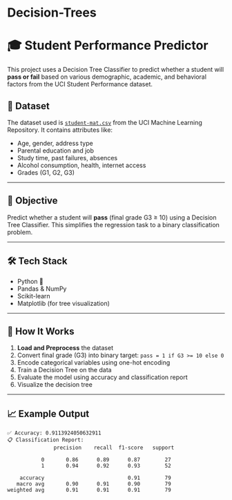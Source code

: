 # Decision-Trees
# 🎓 Student Performance Predictor

This project uses a Decision Tree Classifier to predict whether a student will **pass or fail** based on various demographic, academic, and behavioral factors from the UCI Student Performance dataset.

## 📂 Dataset

The dataset used is [`student-mat.csv`](https://archive.ics.uci.edu/ml/datasets/Student+Performance) from the UCI Machine Learning Repository. It contains attributes like:
- Age, gender, address type
- Parental education and job
- Study time, past failures, absences
- Alcohol consumption, health, internet access
- Grades (G1, G2, G3)

---

## 🧠 Objective

Predict whether a student will **pass** (final grade G3 ≥ 10) using a Decision Tree Classifier. This simplifies the regression task to a binary classification problem.

---

## 🛠️ Tech Stack

- Python 🐍
- Pandas & NumPy
- Scikit-learn
- Matplotlib (for tree visualization)

---

## 🚀 How It Works

1. **Load and Preprocess** the dataset
2. Convert final grade (G3) into binary target: `pass = 1 if G3 >= 10 else 0`
3. Encode categorical variables using one-hot encoding
4. Train a Decision Tree on the data
5. Evaluate the model using accuracy and classification report
6. Visualize the decision tree

---

## 📈 Example Output

```plaintext
✅ Accuracy: 0.9113924050632911
📋 Classification Report:
               precision    recall  f1-score   support

           0       0.86      0.89      0.87        27
           1       0.94      0.92      0.93        52

    accuracy                           0.91        79
   macro avg       0.90      0.91      0.90        79
weighted avg       0.91      0.91      0.91        79
